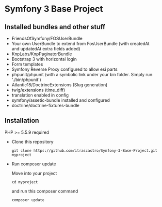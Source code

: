 Symfony 3 Base Project
======================

Installed bundles and other stuff
---------------------------------

- FriendsOfSymfony/FOSUserBundle
- Your own UserBundle to extend from FosUserBundle (with createdAt and updatedAt extra fields added)
- KnpLabs/KnpPaginatorBundle
- Bootstrap 3 with horizontal login
- Form templates
- Symfony Reverse Proxy configured to allow esi parts
- phpunit/phpunit (with a symbolic link under your bin folder. Simply run './bin/phpunit')
- Atlantic18/DoctrineExtensions (Slug generation)
- twig/extensions (time_diff)
- translation enabled in config
- symfony/assetic-bundle installed and configured
- doctrine/doctrine-fixtures-bundle

Installation
------------

PHP >= 5.5.9 required

- Clone this repository

    ```
    git clone https://github.com/itrascastro/Symfony-3-Base-Project.git myproject
    ```

- Run composer update

    Move into your project

    ```
    cd myproject
    ```

    and run this composer command

    ```
    composer update
    ```
